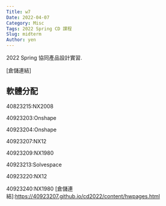 ```yaml
---
Title: w7
Date: 2022-04-07
Category: Misc
Tags: 2022 Spring CD 課程
Slug: midterm
Author: yen
---
```


2022 Spring 協同產品設計實習.

<!-- PELICAN_END_SUMMARY -->

[倉儲連結]

軟體分配
--------
40823215:NX2008

40923203:Onshape

40923204:Onshape

40923207:NX12

40923209:NX1980

40923213:Solvespace

40923220:NX12

40923240:NX1980
[倉儲連結]:https://40923207.github.io/cd2022/content/hwpages.html



